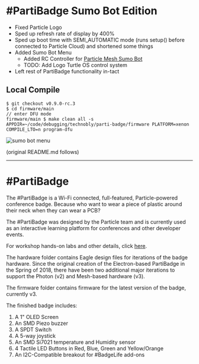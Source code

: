 # #PartiBadge Sumo Bot Edition

- Fixed Particle Logo
- Sped up refresh rate of display by 400%
- Sped up boot time with SEMI_AUTOMATIC mode (runs setup() before connected to Particle Cloud) and shortened some things
- Added Sumo Bot Menu
    - Added RC Controller for [Particle Mesh Sumo Bot](https://github.com/technobly/particle-mesh-sumo-bot)
    - TODO: Add Logo Turtle OS control system
- Left rest of PartiBadge functionality in-tact

## Local Compile

```
$ git checkout v0.9.0-rc.3
$ cd firmware/main
// enter DFU mode
firmware/main $ make clean all -s APPDIR=~/code/debugging/technobly/parti-badge/firmware PLATFORM=xenon COMPILE_LTO=n program-dfu
```

![sumo bot menu](https://raw.github.com/technobly/parti-badge/sumo-bot/images/sumo-bot-menu.png)

(original README.md follows)

---

# #PartiBadge

The #PartiBadge is a Wi-Fi connected, full-featured, Particle-powered conference badge. Because who want to wear a piece of plastic around their neck when they can wear a PCB?

The #PartiBadge was designed by the Particle team and is currently used as an interactive learning platform for conferences and other developer events.

For workshop hands-on labs and other details, click [here](https://part.cl/workshop).

The hardware folder contains Eagle design files for iterations of the badge hardware. Since the original creation of the Electron-based PartiBadge in the Spring of 2018, there have been two additional major iterations to support the Photon (v2) and Mesh-based hardware (v3).

The firmware folder contains firmware for the latest version of the badge, currently v3.

The finished badge includes:

1.  A 1" OLED Screen
2.  An SMD Piezo buzzer
3.  A SPDT Switch
4.  A 5-way joystick
5.  An SMD Si7021 temperature and Humidity sensor
6.  4 Tactile LED Buttons in Red, Blue, Green and Yellow/Orange
7.  An I2C-Compatible breakout for #BadgeLife add-ons
